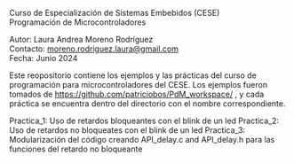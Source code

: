 Curso de Especialización de Sistemas Embebidos (CESE)  
Programación de Microcontroladores  
  
Autor: Laura Andrea Moreno Rodríguez  
Contacto: moreno.rodriguez.laura@gmail.com  
Fecha: Junio 2024  
  
Este reopositorio contiene los ejemplos y las prácticas del curso de programación para microcontroladores del CESE. Los ejemplos fueron tomados de https://github.com/patriciobos/PdM_workspace/ , y cada práctica se encuentra dentro del directorio con el nombre correspondiente.

Practica_1: Uso de retardos bloqueantes con el blink de un led
Practica_2: Uso de retardos no bloqueates con el blink de un led
Practica_3: Modularización del código creando API_delay.c and API_delay.h para las funciones del retardo no bloqueante
